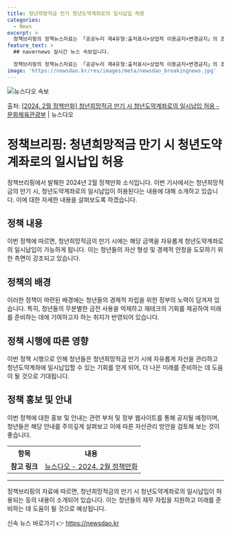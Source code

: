 ```yaml
---
title: 청년희망적금 만기 청년도약계좌로의 일시납입 허용
categories:
  - News
excerpt: >
  정책브리핑의 정책뉴스자료는 「공공누리 제4유형:출처표시+상업적 이용금지+변경금지」의 조건에 따라 자유롭게 이…
feature_text: >
  ## navernews 실시간 뉴스 속보입니다.

  정책브리핑의 정책뉴스자료는 「공공누리 제4유형:출처표시+상업적 이용금지+변경금지」의 조건에 따라 자유롭게 이…
image: 'https://newsdao.kr/res/images/meta/newsdao_breakingnews.jpg'
---
```


![뉴스다오 속보](https://newsdao.kr/res/images/meta/newsdao_breakingnews.jpg)

<p>출처: <a href="https://newsdao.kr/3138" rel="dofollow">[2024. 2월 정책만화] 청년희망적금 만기 시 청년도약계좌로의 일시납입 허용 - 문화체육관광부</a> | 뉴스다오</p>

<h1>정책브리핑: 청년희망적금 만기 시 청년도약계좌로의 일시납입 허용</h1>

<p data-ke-size="size16">정책브리핑에서 발췌한 2024년 2월 정책만화 소식입니다. 이번 기사에서는 청년희망적금의 만기 시, 청년도약계좌로의 일시납입이 허용된다는 내용에 대해 소개하고 있습니다. 이에 대한 자세한 내용을 살펴보도록 하겠습니다.</p>

<h2 data-ke-size="size26">정책 내용</h2>

<p data-ke-size="size16">이번 정책에 따르면, 청년희망적금의 만기 시에는 해당 금액을 자유롭게 청년도약계좌로의 일시납입이 가능하게 됩니다. 이는 청년들의 자산 형성 및 경제적 안정을 도모하기 위한 측면이 강조되고 있습니다.</p>

<h2 data-ke-size="size26">정책의 배경</h2>

<p data-ke-size="size16">이러한 정책이 마련된 배경에는 청년들의 경제적 자립을 위한 정부의 노력이 담겨져 있습니다. 특히, 청년들의 무분별한 금전 사용을 억제하고 재테크의 기회를 제공하여 미래를 준비하는 데에 기여하고자 하는 취지가 반영되어 있습니다.</p>

<h2 data-ke-size="size26">정책 시행에 따른 영향</h2>

<p data-ke-size="size16">이번 정책 시행으로 인해 청년들은 청년희망적금 만기 시에 자유롭게 자산을 관리하고 청년도약계좌에 일시납입할 수 있는 기회를 얻게 되어, 더 나은 미래를 준비하는 데 도움이 될 것으로 기대됩니다.</p>

<h2 data-ke-size="size26">정책 홍보 및 안내</h2>

<p data-ke-size="size16">이번 정책에 대한 홍보 및 안내는 관련 부처 및 정부 웹사이트를 통해 공지될 예정이며, 청년들은 해당 안내를 주의깊게 살펴보고 이에 따른 자산관리 방안을 검토해 보는 것이 좋습니다.</p>

<table>
	<tr>
		<th>항목</th>
		<th>내용</th>
	</tr>
	<tr>
		<td style="text-align: center; height: 17px;"><b>참고 링크</b></td>
		<td style="text-align: center; height: 17px;"><a href="https://newsdao.kr/3138">뉴스다오 - 2024. 2월 정책만화</a></td>
	</tr>
</table>

<hr>

<p data-ke-size="size16">정책브리핑의 자료에 따르면, 청년희망적금의 만기 시 청년도약계좌로의 일시납입이 허용되는 등의 내용이 소개되어 있습니다. 이는 청년들의 재무 자립을 지원하고 미래를 준비하는 데 도움이 될 것으로 예상됩니다.</p> 

신속 뉴스 바로가기 👉 <a href="https://newsdao.kr" rel="dofollow">https://newsdao.kr</a>


